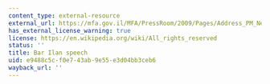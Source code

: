 ```yaml
---
content_type: external-resource
external_url: https://mfa.gov.il/MFA/PressRoom/2009/Pages/Address_PM_Netanyahu_Bar-Ilan_University_14-Jun-2009.aspx
has_external_license_warning: true
license: https://en.wikipedia.org/wiki/All_rights_reserved
status: ''
title: Bar Ilan speech
uid: e9488c5c-f0e7-43ab-9e55-e3d04bb3ceb6
wayback_url: ''
---
```

